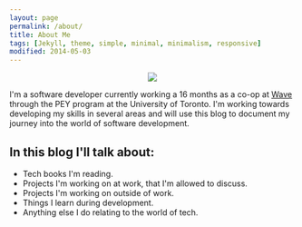 ```yaml
---
layout: page
permalink: /about/
title: About Me
tags: [Jekyll, theme, simple, minimal, minimalism, responsive]
modified: 2014-05-03
---
```


<div style="text-align: center;">
    <img src="Blog/images/bio-photo.jpg">
</div>

I'm a software developer currently working a 16 months as a co-op at [Wave](https://waveapps.com) through the PEY program at the University of Toronto. I'm working towards developing my skills in several areas and will use this blog to document my journey into the world of software development.

## In this blog I'll talk about:

* Tech books I'm reading.
* Projects I'm working on at work, that I'm allowed to discuss.
* Projects I'm working on outside of work. 
* Things I learn during development.
* Anything else I do relating to the world of tech.
